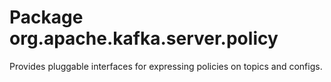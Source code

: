 # Package org.apache.kafka.server.policy

Provides pluggable interfaces for expressing policies on topics and configs.
